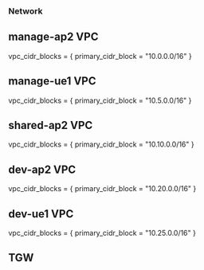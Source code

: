 ### Network
## manage-ap2 VPC
vpc_cidr_blocks = {
  primary_cidr_block = "10.0.0.0/16"
}
## manage-ue1 VPC
vpc_cidr_blocks = {
  primary_cidr_block = "10.5.0.0/16"
}


## shared-ap2 VPC
vpc_cidr_blocks = {
  primary_cidr_block = "10.10.0.0/16"
}



## dev-ap2 VPC
vpc_cidr_blocks = {
  primary_cidr_block = "10.20.0.0/16"
}
## dev-ue1 VPC
vpc_cidr_blocks = {
  primary_cidr_block = "10.25.0.0/16"
}


## TGW
